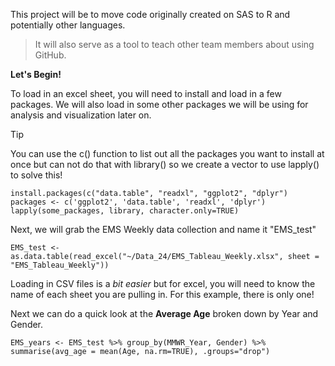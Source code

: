 This project will be to move code originally created on SAS to R and potentially other languages.
>It will also serve as a tool to teach other team members about using GitHub.

**Let's Begin!**

To load in an excel sheet, you will need to install and load in a few packages. We will also load in some other packages we will be using for analysis and visualization later on. 

>[!TIP]
>You can use the c() function to list out all the packages you want to install at once but can not do that with library() so we create a vector to use lapply() to solve this!

`install.packages(c("data.table", "readxl", "ggplot2", "dplyr")`
`packages <- c('ggplot2', 'data.table', 'readxl', 'dplyr')`
`lapply(some_packages, library, character.only=TRUE)`

Next, we will grab the EMS Weekly data collection and name it "EMS_test"

 `EMS_test <- as.data.table(read_excel("~/Data_24/EMS_Tableau_Weekly.xlsx", sheet = "EMS_Tableau_Weekly"))`

Loading in CSV files is a _bit easier_ but for excel, you will need to know the name of each sheet you are pulling in. For this example, there is only one!

Next we can do a quick look at the **Average Age** broken down by Year and Gender. 

`EMS_years <- EMS_test %>% group_by(MMWR_Year, Gender) %>% summarise(avg_age = mean(Age, na.rm=TRUE), .groups="drop")`

